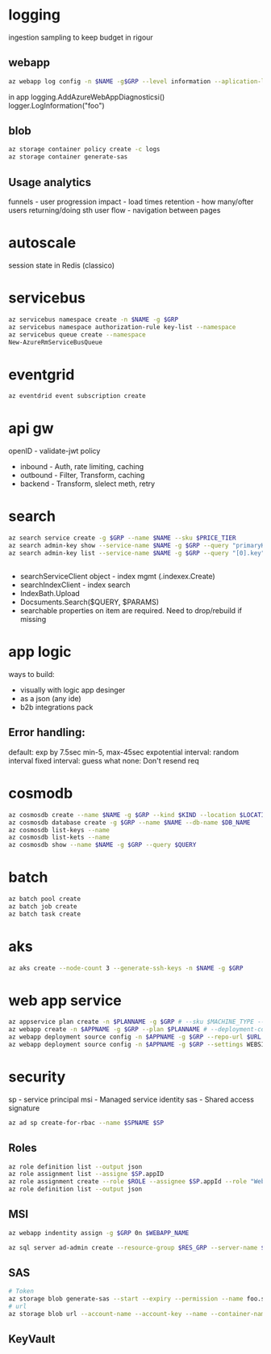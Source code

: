 # logging
ingestion sampling to keep budget in rigour

## webapp
```bash
az webapp log config -n $NAME -g$GRP --level information --aplication-logging true
```
in app logging.AddAzureWebAppDiagnosticsi()
logger.LogInformation("foo")

## blob

```bash
az storage container policy create -c logs 
az storage container generate-sas
```

## Usage analytics
funnels  - user progression
impact - load times
retention - how many/ofter users returning/doing sth
user flow - navigation between pages

# autoscale
session state in Redis (classico)


# servicebus

```bash
az servicebus namespace create -n $NAME -g $GRP
az servicebus namespace authorization-rule key-list --namespace
az servicebus queue create --namespace
New-AzureRmServiceBusQueue
```

# eventgrid

```bash
az eventdrid event subscription create 
```
# api gw

openID - validate-jwt policy

* inbound - Auth, rate limiting, caching
* outbound - Filter, Transform, caching
* backend - Transform, slelect meth, retry

# search

```bash
az search service create -g $GRP --name $NAME --sku $PRICE_TIER
az search admin-key show --service-name $NAME -g $GRP --query "primaryKey"
az search admin-key list --service-name $NAME -g $GRP --query "[0].key"
```

## 
* searchServiceClient object - index mgmt (.indexex.Create)
* searchIndexClient - index search
* IndexBath.Upload
* Docsuments.Search<T>($QUERY, $PARAMS)
* searchable properties on item are required. Need to drop/rebuild if missing

# app logic
ways to build:
* visually with logic app desinger
* as a json (any ide)
* b2b integrations pack

## Error handling:
default: exp by 7.5sec min-5, max-45sec
expotential interval: random interval
fixed interval: guess what
none: Don't resend req

# cosmodb

```bash
az cosmosdb create --name $NAME -g $GRP --kind $KIND --location $LOCATION --default-consistency-level Strong --enable-multiple-write-location true --enable-automatic-failover
az cosmosdb database create -g $GRP --name $NAME --db-name $DB_NAME
az cosmosdb list-keys --name
az cosmosdb list-kets --name
az cosmosdb show --name $NAME -g $GRP --query $QUERY
```
# batch

```bash
az batch pool create
az batch job create
az batch task create
```

# aks

```bash
az aks create --node-count 3 --generate-ssh-keys -n $NAME -g $GRP
```

# web app service

```bash
az appservice plan create -n $PLANNAME -g $GRP # --sku $MACHINE_TYPE --is-linux
az webapp create -n $APPNAME -g $GRP --plan $PLANNAME # --deployment-container-image-name busybox
az webapp deployment source config -n $APPNAME -g $GRP --repo-url $URL --branch $BRANCH
az webapp deployment source config -n $APPNAME -g $GRP --settings WEBSITES_PORT=80
```

# security
sp - service principal
msi - Managed service identity
sas - Shared access signature

```bash
az ad sp create-for-rbac --name $SPNAME $SP
```

## Roles
```bash
az role definition list --output json
az role assignment list --assigne $SP.appID
az role assignment create --role $ROLE --assignee $SP.appId --role "Website Contributor"
az role definition list --output json
```

## MSI
```bash
az webapp indentity assign -g $GRP 0n $WEBAPP_NAME

az sql server ad-admin create --resource-group $RES_GRP --server-name $SERVER_NAME --display-name $ADMIN_USER --object-id $FROM_PREV_STEP

```

## SAS

```bash
# Token
az storage blob generate-sas --start --expiry --permission --name foo.svg --container-name --account-name --account-key
# url
az storage blob url --account-name --account-key --name --container-name --sas $SAS -o tsv
```

## KeyVault
